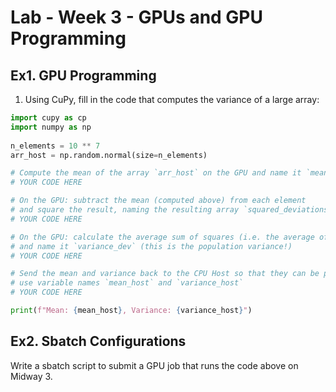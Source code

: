 # Lab - Week 3 - GPUs and GPU Programming

## Ex1. GPU Programming

1. Using CuPy, fill in the code that computes the variance of a large array:

```python
import cupy as cp
import numpy as np
 
n_elements = 10 ** 7
arr_host = np.random.normal(size=n_elements)

# Compute the mean of the array `arr_host` on the GPU and name it `mean_dev`
# YOUR CODE HERE

# On the GPU: subtract the mean (computed above) from each element
# and square the result, naming the resulting array `squared_deviations_dev`
# YOUR CODE HERE

# On the GPU: calculate the average sum of squares (i.e. the average of `squared_deviations_dev`)
# and name it `variance_dev` (this is the population variance!)
# YOUR CODE HERE

# Send the mean and variance back to the CPU Host so that they can be printed below
# use variable names `mean_host` and `variance_host`
# YOUR CODE HERE

print(f"Mean: {mean_host}, Variance: {variance_host}")
```

## Ex2. Sbatch Configurations

Write a sbatch script to submit a GPU job that runs the code above on Midway 3.